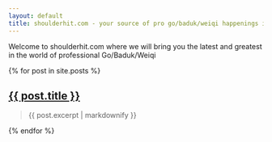 ```yaml
---
layout: default
title: shoulderhit.com - your source of pro go/baduk/weiqi happenings is live!
---
```


Welcome to shoulderhit.com where we will bring you the latest and greatest in the world of professional Go/Baduk/Weiqi



{% for post in site.posts %}
<article>
<h2><a href="{{ post.url }}">{{ post.title }}</a></h2>
<blockquote>
{{ post.excerpt | markdownify }}
</blockquote>
</article>
{% endfor %}